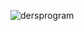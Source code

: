 ![dersprogram](https://user-images.githubusercontent.com/52213548/222829190-ec415d2b-8a72-4bb2-bd64-4191c985ce0d.PNG)

